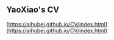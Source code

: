 ## YaoXiao's CV

[https://aihubei.github.io/CV/index.html](https://aihubei.github.io/CV/index.html)
